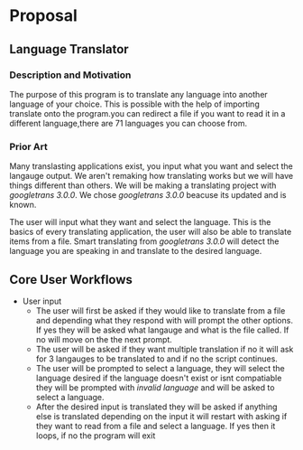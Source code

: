 # Proposal

## Language Translator

### Description and Motivation
The purpose of this program is to translate any language into another language of your choice.
This is possible with the help of importing translate onto the program.you can redirect a file if you want to read it in a different language,there are 71 languages you can choose from.

### Prior Art
Many translasting applications exist, you input what you want and select the langauge output. We aren't remaking how translating works but we will have things different than others. We will be making a translating project with *googletrans 3.0.0*. We chose *googletrans 3.0.0* beacuse its updated and is known.

The user will input what they want and select the language. This is the basics of every translating application, the user will also be able to translate items from a file. Smart translating from *googletrans 3.0.0* will detect the language you are speaking in and translate to the desired language.


## Core User Workflows
- User input
  - The user will first be asked if they would like to translate from a file and depending what they respond with will prompt the other options. If yes they will be asked what langauge and what is the file called. If no will move on the the next prompt.
   - The user will be asked if they want multiple translation if no it will ask for 3 langauges to be translated to and if no the script continues.
  - The user will be prompted to select a language, they will select the language desired if the language doesn't exist or isnt compatiable they will be prompted with *invalid language* and will be asked to select a language.
  - After the desired input is translated they will be asked if anything else is translated depending on the input it will restart with asking if they want to read from a file and select a language. If yes then it loops, if no the program will exit
  
